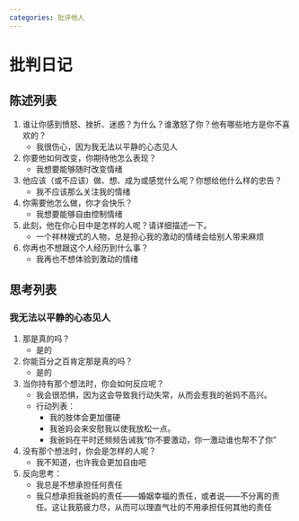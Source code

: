 ```yaml
---
categories: 批评他人
---
```


# 批判日记

## 陈述列表

1. 谁让你感到愤怒、挫折、迷惑？为什么？谁激怒了你？他有哪些地方是你不喜欢的？
    - 我很伤心，因为我无法以平静的心态见人
2. 你要他如何改变，你期待他怎么表现？
    - 我想要能够随时改变情绪
3. 他应该（或不应该）做、想、成为或感觉什么呢？你想给他什么样的忠告？
    - 我不应该那么关注我的情绪
4. 你需要他怎么做，你才会快乐？
    - 我想要能够自由控制情绪
5. 此刻，他在你心目中是怎样的人呢？请详细描述一下。
    - 一个祥林嫂式的人物，总是担心我的激动的情绪会给别人带来麻烦
6. 你再也不想跟这个人经历到什么事？
    - 我再也不想体验到激动的情绪

## 思考列表

### 我无法以平静的心态见人

1. 那是真的吗？
    - 是的
2. 你能百分之百肯定那是真的吗？
    - 是的
3. 当你持有那个想法时，你会如何反应呢？
    - 我会很恐惧，因为这会导致我行动失常，从而会惹我的爸妈不高兴。
    - 行动列表：
      - 我的肢体会更加僵硬
      - 我爸妈会来安慰我以使我放松一点。
      - 我爸妈在平时还频频告诫我“你不要激动，你一激动谁也帮不了你”
4. 没有那个想法时，你会是怎样的人呢？
    - 我不知道，也许我会更加自由吧
5. 反向思考：
    - 我总是不想承担任何责任
    - 我只想承担我爸妈的责任——婚姻幸福的责任，或者说——不分离的责任。这让我筋疲力尽，从而可以理直气壮的不用承担任何其他的责任
